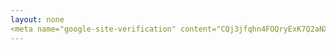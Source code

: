 ```yaml
---
layout: none
<meta name="google-site-verification" content="CQj3jfqhn4FOQryExK7Q2aNX7Ihxj2MngONVlGIC0u4" />
---
```


